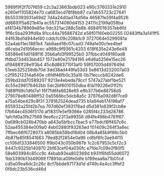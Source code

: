 5989f9f2f707f659
c2c3a23663bdb023
e90c3760331e2910
e260ef1105824e70
ca683ecd78f8bb87
ca7ab55723c27641
8b553393931a69d2
7d4a24d0ad74d56a
46587fe59f4a9526
dd6691f5a821b41a
ec557314080d4153
24111c2199a058ba
ef4134b78969e85e
0dc321ac288c5b8b
4684f016357eb6fd
1ff6c5ba293ffd8a
91cc44a79586742d
e56f01160eb02255
02483ffa3a141ff5
44f63bd1d944ef40
cddcfc09c208b1c9
3727064e5299081a
52a4ab11ec1881b4
7ab6aed18c07cad3
749afe00cfee4bef
d6ceba7d1956ecec
a988c9f9361c4203
618f635e243e6e48
58586e61d0188f16
35b6afd3f99525b0
37fbbcd049180ad8
ffdbd73d453bb457
1572e80e21794195
e6d6a5256e15ec26
d194881f28e1f3b4
45c8d863710f3af0
59f07005d497649d
51eeb325258db70d
3dd38ad449fa53d3
5e8613d232007a03
c2f95212314a640e
c6fdf46fb0c35a16
0b7fecccb8242de6
259bd2dd70589207
9213e4ebeda79ccf
5747a27abf1be521
4c55e298176462bb
5dc2bf6010150dba
81a119226e01f2fc
7d88ff69c1dfd7a1
f6f7fd6fa8628e65
e9b377b6e88758d5
279078e80488ff52
0a5566bc5dcb8a5c
37976a092d8f7ce9
a75a54be429c8f31
378182524dead735
b1a94eb174198af7
855932a25fd2b7ea
707d60ef393176ad
d5d381e839f2cb8e
f7b64ec4506f517d
af18317e5ef9366e
0285f4c233d28786
1afcfd0a3fb27568
9ee6cc2313a99358
d94fe498b4781f67
0a689cb026b470bb
a643a5bfbcc7bac5
e77bdcf6ff407c6c
52aa455384e009a0
4eb02880f93263ed
f01409c264f3a8ec
7ffbec66f6728073
a8085bb58bd16d04
08b4a65b9f86c5b0
4b87fe85f8541663
79ed82f2854e0a96
cdfbf6fc3ae94f15
cc106d1333846500
ff9b043c050b987b
1c2c67953c5cf2c3
8447c9325b140970
2bf63cef04a030fc
e7fde7c09e2f80f5
58e803994c85cc9c
4ebab93ea802369d
b931f6fd55dd6072
1bb3390b13d49069
f7891dca09fe0dfe
b199eaa6a71b01cd
cd5a09ea6dc2c26c
8cf7bbde97173d1d
d749c4e4cc3ffef2
0f8dc23b536cd46d

